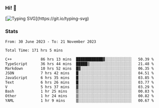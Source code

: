 ### Hi!  👋

[![Typing SVG](https://readme-typing-svg.herokuapp.com?font=Fira+Code&pause=1000&width=435&lines=Hello!+I'm+Texiwustion.)](https://git.io/typing-svg)

### Stats

<!--START_SECTION:waka-->

```txt
From: 30 June 2023 - To: 21 November 2023

Total Time: 171 hrs 5 mins

C++             86 hrs 13 mins  ████████████▓░░░░░░░░░░░░   50.39 %
TypeScript      36 hrs 44 mins  █████▒░░░░░░░░░░░░░░░░░░░   21.48 %
Markdown        10 hrs 52 mins  █▓░░░░░░░░░░░░░░░░░░░░░░░   06.35 %
JSON            7 hrs 42 mins   █░░░░░░░░░░░░░░░░░░░░░░░░   04.51 %
JavaScript      6 hrs 35 mins   █░░░░░░░░░░░░░░░░░░░░░░░░   03.85 %
Text            6 hrs 26 mins   █░░░░░░░░░░░░░░░░░░░░░░░░   03.77 %
V               5 hrs 37 mins   ▓░░░░░░░░░░░░░░░░░░░░░░░░   03.29 %
Bash            1 hr 25 mins    ▒░░░░░░░░░░░░░░░░░░░░░░░░   00.83 %
Other           1 hr 24 mins    ▒░░░░░░░░░░░░░░░░░░░░░░░░   00.82 %
YAML            1 hr 9 mins     ▒░░░░░░░░░░░░░░░░░░░░░░░░   00.67 %
```

<!--END_SECTION:waka-->
